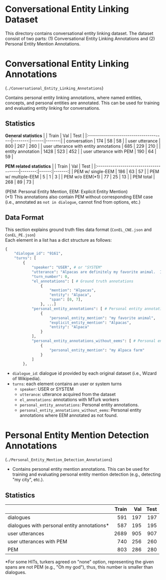 Conversational Entity Linking Dataset
=====================================

This directory contains conversational entity linking dataset.
The dataset consist of two parts: (1) Conversational Entity Linking Annotations and (2) Personal Entity Mention Annotations.

# Conversational Entity Linking Annotations
(`./Conversational_Entity_Linking_Annotations`)

Contains personal entity linking annotations, where named entities, concepts, and personal entities are annotated. This can be used for training and evaluating entity linking for conversations.

## Statistics

**General statistics**
|                                        |   Train |   Val |   Test |
|:---------------------------------------|--------:|------:|-------:|
| conversation                           |     174 |    58 |     58 |
| user utterance                         |     800 |   267 |    260 |
| user utterance with entity annotations |     685 |   229 |    210 |
| entity annotation                      |    1428 |   523 |    452 |
| user utterance with PEM                |     190 |    64 |     59 |

**PEM related statistics**
|                                        |   Train |   Val |   Test |
|:---------------------------------------|--------:|------:|-------:|
| PEM w/ single-EEM                      |     186 |    63 |     57 |
| PEM w/ multiple-EEM                    |       5 |     1 |      3 |
| PEM w/o EEM(*1)                        |      77 |    25 |     13 |
| PEM total                              |     268 |    89 |     73 |

(PEM: Personal Entity Mention, EEM: Explicit Entity Mention)  
(*1) This annotations also contain PEM without corresponding EEM case (i.e., annotated as `not in dialogue`, cannot find from options, etc.)

## Data Format
This section explains ground truth files data format (`ConEL_CNE.json` and `ConEL_PE.json`)\
Each element in a list has a dict structure as follows:

```py
{
    "dialogue_id": "9161",
    "turns": [
        {
            "speaker": "USER", # or "SYSTEM"
            "utterance": "Alpacas are definitely my favorite animal.  I have 10 on my Alpaca farm in Friday harbor island in Washington state.",
            "turn_number": 0,
            "el_annotations": [ # Ground truth annotations
                {
                    "mention": "Alpacas",
                    "entity": "Alpaca",
                    "span": [0, 7],
                }, ...]
            "personal_entity_annotations": [ # Personal entity annotations
                {
                    "personal_entity_mention": "my favorite animal",
                    "explicit_entity_mention": "Alpacas",
                    "entity": "Alpaca"
                }
            ],
            "personal_entity_annotations_without_eems": [ # Personal entity annotations where EEM annotated as not found
                {
                    "personal_entity_mention": "my Alpaca farm"
                }
            ]
        },
```


- `dialogue_id`: dialogue id provided by each original dataset (i.e., Wizard of Wikipedia). 
- `turns`: each element contains an user or system turns
  - `speaker`: USER or SYSTEM
  - `utterance`: utterance acquired from the dataset
  - `el_annotations`: annotations with MTurk workers
  - `personal_entity_annotations`: Personal entity annotations.
  - `personal_entity_annotations_without_eems`: Personal entity annotations where EEM annotated as not found.


# Personal Entity Mention Detection Annotations

(`./Personal_Entity_Mention_Detection_Annotations`)

  - Contains personal entity mention annotations. This can be used for training and evaluating personal entity mention detection 
  (e.g., detecting "my city", etc.).

## Statistics

|                                            |   Train |   Val |   Test |
|:-------------------------------------------|--------:|------:|-------:|
| dialogues                                  |     591 |   197 |    197 |
| dialogues with personal entity annotations*|     587 |   195 |    195 |
| user utterances                            |    2689 |   905 |    907 |
| user utterances with PEM                   |     740 |   256 |    260 |
| PEM                                        |     803 |   286 |    280 |

*For some HITs, turkers agreed on "none" option, representing the given spans are not PEM (e.g., "Oh my god"), thus, this number is smaller than dialogues.